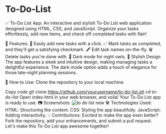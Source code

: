 # To-Do-List
✅ To-Do List App:
An interactive and stylish To-Do List web application designed using HTML, CSS, and JavaScript. Organize your tasks effortlessly, add new items, and check off completed tasks with flair!

🚀 Features:
📝 Easily add new tasks with a click.
✅ Mark tasks as completed, and they'll get a satisfying checkmark.
🖋️ Edit task names on-the-fly.
🗑️ Delete tasks you're done with.
🌙 Dark mode for night owls.
🎨 Stylish Design
The app features a sleek and intuitive design, making managing tasks a delightful experience. The dark mode option adds a touch of elegance for those late-night planning sessions.

📖 How to Use:
Clone the repository to your local machine:


Copy code
git clone https://github.com/yourusername/to-do-list.git
cd to-do-list
Open index.html in your web browser, and voila! Your To-Do List app is ready to use.
📷 Screenshots:
![to do list new](https://user-images.githubusercontent.com/126160382/230449075-76d7e5d4-ccfe-4ae9-b96d-572f11fc04cd.png)
🛠️ Technologies Used:
HTML: Structuring the content.
CSS: Styling the app beautifully.
JavaScript: Adding interactivity.
💡 Contributions:
Excited to make the app even better? Fork the repository, add your enhancements, and submit a pull request. Let's make this To-Do List app awesome together!

